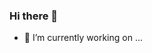 ### Hi there 👋

- 🔭 I’m currently working on ...

<p align="left">
    <img src="https://img.shields.io/badge/Python-B7178C?logo=python&logoColor=white&style=flat-square" alt="">
    
</p>

<!--
**sabrizzs/sabrizzs** is a ✨ _special_ ✨ repository because its `README.md` (this file) appears on your GitHub profile.

Here are some ideas to get you started:

- 🔭 I’m currently working on ...
- 🌱 I’m currently learning ...
- 👯 I’m looking to collaborate on ...
- 🤔 I’m looking for help with ...
- 💬 Ask me about ...
- 📫 How to reach me: ...
- 😄 Pronouns: ...
- ⚡ Fun fact: ...
-->
